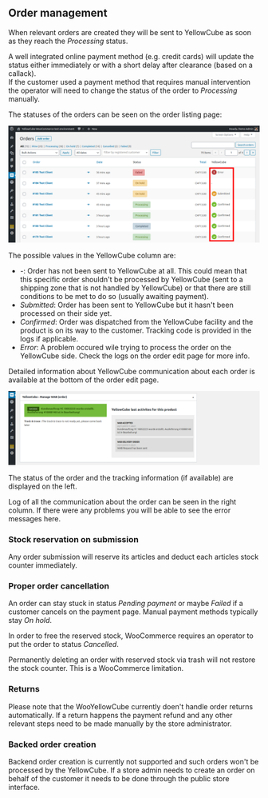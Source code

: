 ## Order management

When relevant orders are created they will be sent to YellowCube as soon as they reach the *Processing* status.

A well integrated online payment method (e.g. credit cards) will update the status either immediately or with a short delay after clearance (based on a callack).  
If the customer used a payment method that requires manual intervention the operator will need to change the status of the order to *Processing* manually.

The statuses of the orders can be seen on the order listing page:

![](/assets/order_list_v2_marker.png)

The possible values in the YellowCube column are:

- *-*: Order has not been sent to YellowCube at all. This could mean that this specific
  order shouldn't be processed by YellowCube (sent to a shipping zone that is not handled by YellowCube) or that
  there are still conditions to be met to do so (usually awaiting payment).
- *Submitted*: Order has been sent to YellowCube but it hasn't been processed on their side yet.
- *Confirmed*: Order was dispatched from the YellowCube facility and the product is on its way to
  the customer. Tracking code is provided in the logs if applicable.
- *Error*: A problem occured wile trying to process the order on the YellowCube side. Check the logs on the
  order edit page for more info.

Detailed information about YellowCube communication about each order is available at the bottom of the order edit page.

![](/assets/order_info_v2_crop.png)

The status of the order and the tracking information (if available) are displayed on the left.

Log of all the communication about the order can be seen in the right column. If there were any problems you will be able
to see the error messages here.

### Stock reservation on submission

Any order submission will reserve its articles and deduct each articles stock counter immediately.

### Proper order cancellation

An order can stay stuck in status *Pending payment* or maybe *Failed* if a customer cancels on the payment page.
Manual payment methods typically stay  *On hold*.

In order to free the reserved stock, WooCommerce requires an operator to put the order to status *Cancelled*.

Permanently deleting an order with reserved stock via trash will not restore the stock counter. This is a WooCommerce limitation.

### Returns

Please note that the WooYellowCube currently doen't handle order returns automatically. If a return happens the payment
refund and any other relevant steps need to be made manually by the store administrator.



### Backed order creation

Backend order creation is currently not supported and such orders won't be processed by the YellowCube. If a store admin
needs to create an order on behalf of the customer it needs to be done through the public store interface.
